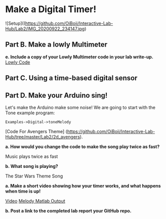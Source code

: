 # Make a Digital Timer!
![Setup]((https://github.com/OiBoii/Interactive-Lab-Hub/Lab2/IMG_20200922_234147.jpg)
## Part B. Make a lowly Multimeter

**e. Include a copy of your Lowly Multimeter code in your lab write-up.**
[Lowly Code](https://github.com/OiBoii/Interactive-Lab-Hub/tree/master/Lab2/2b_lowly)

## Part C. Using a time-based digital sensor

## Part D. Make your Arduino sing!

Let's make the Arduino make some noise! We are going to start with the Tone example program:
 
`Examples->Digital->toneMelody`

[Code For Avengers Theme] (https://github.com/OiBoii/Interactive-Lab-Hub/tree/master/Lab2/2d_avengers).

**a. How would you change the code to make the song play twice as fast?**
 
Music plays twice as fast

**b. What song is playing?**
 
The Star Wars Theme Song

**a. Make a short video showing how your timer works, and what happens when time is up!**

[Video](https://github.com/OiBoii/Interactive-Lab-Hub/blob/master/Lab2/avengers.mp4)
[Melody Matlab Output](https://github.com/OiBoii/Interactive-Lab-Hub/blob/master/Lab2/Avengers_Theme.wav)

**b. Post a link to the completed lab report your GitHub repo.**
